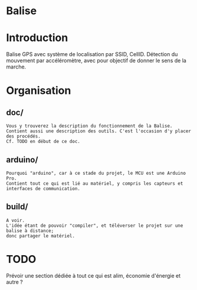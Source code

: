 # Balise
Introduction
============
Balise GPS avec système de localisation par SSID, CellID.
Détection du mouvement par accéléromètre, avec pour objectif de donner le sens de la marche.

Organisation
============

doc/
----
	Vous y trouverez la description du fonctionnement de la Balise.
	Contient aussi une description des outils. C'est l'occasion d'y placer
	des procédés.
	Cf. TODO en début de ce doc.

arduino/
--------
	Pourquoi "arduino", car à ce stade du projet, le MCU est une Arduino
	Pro.
	Contient tout ce qui est lié au matériel, y compris les capteurs et
	interfaces de communication.

build/
------
	A voir.
	L'idée étant de pouvoir "compiler", et téléverser le projet sur une
	balise à distance;
	donc partager le matériel.

TODO
====
Prévoir une section dédiée à tout ce qui est alim, économie d'énergie et autre ?

	

	
	



	
